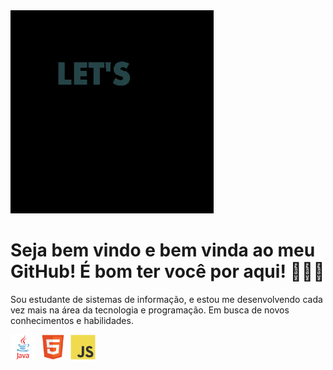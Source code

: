 <img src = "giphy.gif" width= "325px">

# Seja bem vindo e bem vinda ao meu GitHub! É bom ter você por aqui! 👨‍💻🌐

Sou estudante de sistemas de informação, e estou me desenvolvendo cada vez mais na área da tecnologia e programação. Em busca de novos conhecimentos e habilidades.

<div>
  <img src="https://github.com/devicons/devicon/blob/master/icons/java/java-original-wordmark.svg" title="Java" alt="Java" width="40" height="40"/>&nbsp;
  <img src="https://github.com/devicons/devicon/blob/master/icons/html5/html5-original.svg" title="HTML5" alt="HTML" width="40" height="40"/>&nbsp;
  <img src="https://github.com/devicons/devicon/blob/master/icons/javascript/javascript-original.svg" title="JavaScript" alt="JavaScript" width="40" height="40"/>&nbsp;
  <svg xmlns="http://www.w3.org/2000/svg" viewBox="0 0 128 128"><path fill="#4885ed" d="M31.85 57.91H17.09v4.38h10.47c-.52 6.14-5.63 8.76-10.45 8.76a11.7 11.7 0 010-
</div>

<div>



</div>



